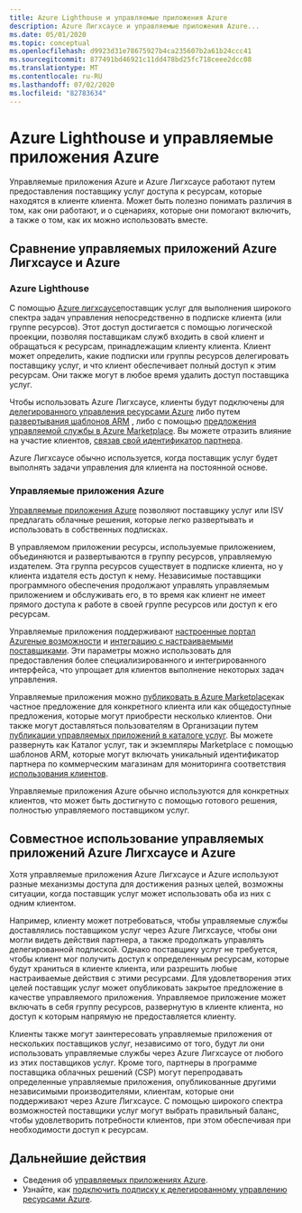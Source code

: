 ```yaml
---
title: Azure Lighthouse и управляемые приложения Azure
description: Azure Лигхсаусе и управляемые приложения Azure...
ms.date: 05/01/2020
ms.topic: conceptual
ms.openlocfilehash: d9923d31e78675927b4ca235607b2a61b24ccc41
ms.sourcegitcommit: 877491bd46921c11dd478bd25fc718ceee2dcc08
ms.translationtype: MT
ms.contentlocale: ru-RU
ms.lasthandoff: 07/02/2020
ms.locfileid: "82783634"
---
```

# <a name="azure-lighthouse-and-azure-managed-applications"></a>Azure Lighthouse и управляемые приложения Azure

Управляемые приложения Azure и Azure Лигхсаусе работают путем предоставления поставщику услуг доступа к ресурсам, которые находятся в клиенте клиента. Может быть полезно понимать различия в том, как они работают, и о сценариях, которые они помогают включить, а также о том, как их можно использовать вместе.

## <a name="comparing-azure-lighthouse-and-azure-managed-applications"></a>Сравнение управляемых приложений Azure Лигхсаусе и Azure

### <a name="azure-lighthouse"></a>Azure Lighthouse

С помощью [Azure лигхсаусе](../overview.md)поставщик услуг для выполнения широкого спектра задач управления непосредственно в подписке клиента (или группе ресурсов). Этот доступ достигается с помощью логической проекции, позволяя поставщикам служб входить в свой клиент и обращаться к ресурсам, принадлежащим клиенту клиента. Клиент может определить, какие подписки или группы ресурсов делегировать поставщику услуг, и что клиент обеспечивает полный доступ к этим ресурсам. Они также могут в любое время удалить доступ поставщика услуг.

Чтобы использовать Azure Лигхсаусе, клиенты будут подключены для [делегированного управления ресурсами Azure](azure-delegated-resource-management.md) либо путем [развертывания шаблонов ARM](../how-to/onboard-customer.md) , либо с помощью [предложения управляемой службы в Azure Marketplace](managed-services-offers.md). Вы можете отразить влияние на участие клиентов, [связав свой идентификатор партнера](../../cost-management-billing/manage/link-partner-id.md).

Azure Лигхсаусе обычно используется, когда поставщик услуг будет выполнять задачи управления для клиента на постоянной основе.

### <a name="azure-managed-applications"></a>Управляемые приложения Azure

[Управляемые приложения Azure](../../azure-resource-manager/managed-applications/overview.md) позволяют поставщику услуг или ISV предлагать облачные решения, которые легко развертывать и использовать в собственных подписках.

В управляемом приложении ресурсы, используемые приложением, объединяются и развертываются в группу ресурсов, управляемую издателем. Эта группа ресурсов существует в подписке клиента, но у клиента издателя есть доступ к нему. Независимые поставщики программного обеспечения продолжают управлять управляемым приложением и обслуживать его, в то время как клиент не имеет прямого доступа к работе в своей группе ресурсов или доступ к его ресурсам.

Управляемые приложения поддерживают [настроенные портал Azureные возможности](../../azure-resource-manager/managed-applications/concepts-view-definition.md) и [интеграцию с настраиваемыми поставщиками](../../azure-resource-manager/managed-applications/tutorial-create-managed-app-with-custom-provider.md). Эти параметры можно использовать для предоставления более специализированного и интегрированного интерфейса, что упрощает для клиентов выполнение некоторых задач управления.

Управляемые приложения можно [публиковать в Azure Marketplace](../../azure-resource-manager/managed-applications/publish-marketplace-app.md)как частное предложение для конкретного клиента или как общедоступные предложения, которые могут приобрести несколько клиентов. Они также могут доставляться пользователям в Организации путем [публикации управляемых приложений в каталоге услуг](../../azure-resource-manager/managed-applications/publish-service-catalog-app.md). Вы можете развернуть как Каталог услуг, так и экземпляры Marketplace с помощью шаблонов ARM, которые могут включать уникальный идентификатор партнера по коммерческим магазинам для мониторинга соответствия [использования клиентов](../../marketplace/azure-partner-customer-usage-attribution.md).

Управляемые приложения Azure обычно используются для конкретных клиентов, что может быть достигнуто с помощью готового решения, полностью управляемого поставщиком услуг.

## <a name="using-azure-lighthouse-and-azure-managed-applications-together"></a>Совместное использование управляемых приложений Azure Лигхсаусе и Azure

Хотя управляемые приложения Azure Лигхсаусе и Azure используют разные механизмы доступа для достижения разных целей, возможны ситуации, когда поставщик услуг может использовать оба из них с одним клиентом.

Например, клиенту может потребоваться, чтобы управляемые службы доставлялись поставщиком услуг через Azure Лигхсаусе, чтобы они могли видеть действия партнера, а также продолжать управлять делегированной подпиской. Однако поставщику услуг не требуется, чтобы клиент мог получить доступ к определенным ресурсам, которые будут храниться в клиенте клиента, или разрешить любые настраиваемые действия с этими ресурсами. Для удовлетворения этих целей поставщик услуг может опубликовать закрытое предложение в качестве управляемого приложения. Управляемое приложение может включать в себя группу ресурсов, развернутую в клиенте клиента, но доступ к которым напрямую не предоставляется клиенту.

Клиенты также могут заинтересовать управляемые приложения от нескольких поставщиков услуг, независимо от того, будут ли они использовать управляемые службы через Azure Лигхсаусе от любого из этих поставщиков услуг. Кроме того, партнеры в программе поставщика облачных решений (CSP) могут перепродавать определенные управляемые приложения, опубликованные другими независимыми производителями, клиентам, которые они поддерживают через Azure Лигхсаусе. С помощью широкого спектра возможностей поставщики услуг могут выбрать правильный баланс, чтобы удовлетворить потребности клиентов, при этом обеспечивая при необходимости доступ к ресурсам.

## <a name="next-steps"></a>Дальнейшие действия

- Сведения об [управляемых приложениях Azure](../../azure-resource-manager/managed-applications/overview.md).
- Узнайте, как [подключить подписку к делегированному управлению ресурсами Azure](../how-to/onboard-customer.md).
